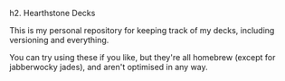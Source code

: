 h2. Hearthstone Decks

This is my personal repository for keeping track of my decks, including versioning and everything.

You can try using these if you like, but they're all homebrew (except for jabberwocky jades), and aren't optimised
in any way.